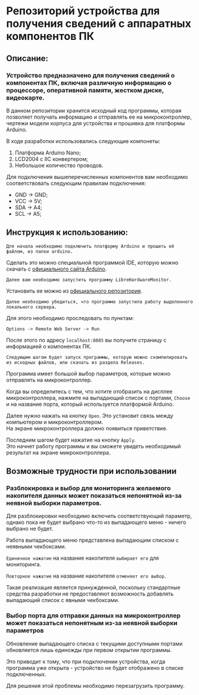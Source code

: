 <h1> Репозиторий устройства для получения сведений с аппаратных компонентов ПК </h1>

## Описание:

### Устройство предназначено для получения сведений о компонентах ПК, включая различную информацию о процессоре, оперативной памяти, жестком диске, видеокарте.

В данном репозитории хранится исходный код программы, которая позволяет получать информацию и отправлять ее на микроконтроллер, чертежи модели корпуса для устройства и прошивка для платформы Arduino.

В ходе разработки использовались следующие компонеты:

1. Платформа Arduino Nano;
2. LCD2004 с IIC конвертером;
3. Небольшое количество проводов.

Для подключения вышеперечисленных компонентов вам необходимо соответствовать следующим правилам подключения: 

- GND -> GND;
- VCC -> 5V;
- SDA -> A4;
- SCL -> A5;

## Инструкция к использованию:

    Для начала необходимо подключить платформу Arduino и прошить её файлом, из папки arduino. 
    
Сделать это можно специальной программой IDE, которую можно скачать с [официального сайта Arduino](https://www.arduino.cc/en/software/).

    Далее вам необходимо запустить программу LibreHardwareMonitor.

Установить ее можно из [официального репозитория](https://github.com/LibreHardwareMonitor/LibreHardwareMonitor).

    Далее необходимо убедиться, что программа запустила работу выделенного локального сервера.

Для этого необходимо проследовать по пунктам:

    Options -> Remote Web Server -> Run

После этого по адресу `localhost:8085` вы получите страницу с информацией о компонентах ПК.

    Следующим шагом будет запуск программы, которую можно скомпилировать из исходных файлов, или скачать из раздела Releases.

Программа имеет большой выбор параметров, которые можно отправлять на микроконтроллер.

Когда вы определитесь с тем, что хотите отобразить на дисплее микроконтроллера, нажмите на выпадающий список с портами, `Choose` и на название порта, который используется платформой Arduino.

Далее нужно нажать на кнопку `Open`. Это установит связь между компьютером и микроконтроллером. <br/> 
На экране микроконтроллера должно появиться приветствие.

Последним шагом будет нажатие на кнопку `Apply`. <br/>
Это начнет работу программы и вы сможете увидеть необходимый результат на экране микроконтроллера.

## Возможные трудности при использовании

### Разблокировка и выбор для мониторинга желаемого накопителя данных может показаться непонятной из-за неявной выборки параметров.

Для разблокировки необходимо включить соответствующий параметр, однако пока не будет выбрано что-то из выпадающего меню - ничего выбрано не будет.

Работа выпадающего меню представлена выпадающим списком с неявными чекбоксами. <br/>

`Единичное нажатие` на название накопителя `выбирает его` для мониторинга. <br/>

`Повторное нажатие` на название накопителя `отменяет его выбор`.

Такая реализация является принужденной, поскольку стандартные средства разработки не предоставляют возможность добавлять выпадающий список с явными чекбоксами.

### Выбор порта для отправки данных на микроконтроллер может показаться непонятным из-за неявной выборки параметров

Обновление выпадающего списка с текущими доступными портами обновляется лишь единожды при первом открытии программы.

Это приводит к тому, что при подключении устройства, когда программа уже открыта - устройство не будет отображено в списке подключенных.

Для решения этой проблемы необходимо перезагрузить программу.